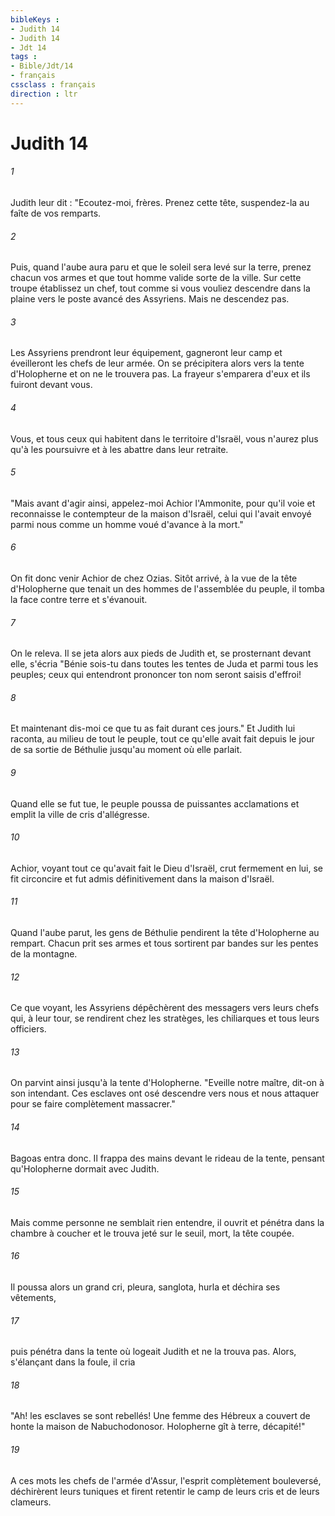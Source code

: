 ```yaml
---
bibleKeys : 
- Judith 14
- Judith 14
- Jdt 14
tags : 
- Bible/Jdt/14
- français
cssclass : français
direction : ltr
---
```


# Judith 14

###### 1
Judith leur dit : "Ecoutez-moi, frères. Prenez cette tête, suspendez-la au faîte de vos remparts.
###### 2
Puis, quand l'aube aura paru et que le soleil sera levé sur la terre, prenez chacun vos armes et que tout homme valide sorte de la ville. Sur cette troupe établissez un chef, tout comme si vous vouliez descendre dans la plaine vers le poste avancé des Assyriens. Mais ne descendez pas.
###### 3
Les Assyriens prendront leur équipement, gagneront leur camp et éveilleront les chefs de leur armée. On se précipitera alors vers la tente d'Holopherne et on ne le trouvera pas. La frayeur s'emparera d'eux et ils fuiront devant vous.
###### 4
Vous, et tous ceux qui habitent dans le territoire d'Israël, vous n'aurez plus qu'à les poursuivre et à les abattre dans leur retraite.
###### 5
"Mais avant d'agir ainsi, appelez-moi Achior l'Ammonite, pour qu'il voie et reconnaisse le contempteur de la maison d'Israël, celui qui l'avait envoyé parmi nous comme un homme voué d'avance à la mort."
###### 6
On fit donc venir Achior de chez Ozias. Sitôt arrivé, à la vue de la tête d'Holopherne que tenait un des hommes de l'assemblée du peuple, il tomba la face contre terre et s'évanouit.
###### 7
On le releva. Il se jeta alors aux pieds de Judith et, se prosternant devant elle, s'écria "Bénie sois-tu dans toutes les tentes de Juda et parmi tous les peuples; ceux qui entendront prononcer ton nom seront saisis d'effroi!
###### 8
Et maintenant dis-moi ce que tu as fait durant ces jours." Et Judith lui raconta, au milieu de tout le peuple, tout ce qu'elle avait fait depuis le jour de sa sortie de Béthulie jusqu'au moment où elle parlait.
###### 9
Quand elle se fut tue, le peuple poussa de puissantes acclamations et emplit la ville de cris d'allégresse.
###### 10
Achior, voyant tout ce qu'avait fait le Dieu d'Israël, crut fermement en lui, se fit circoncire et fut admis définitivement dans la maison d'Israël.
###### 11
Quand l'aube parut, les gens de Béthulie pendirent la tête d'Holopherne au rempart. Chacun prit ses armes et tous sortirent par bandes sur les pentes de la montagne.
###### 12
Ce que voyant, les Assyriens dépêchèrent des messagers vers leurs chefs qui, à leur tour, se rendirent chez les stratèges, les chiliarques et tous leurs officiers.
###### 13
On parvint ainsi jusqu'à la tente d'Holopherne. "Eveille notre maître, dit-on à son intendant. Ces esclaves ont osé descendre vers nous et nous attaquer pour se faire complètement massacrer."
###### 14
Bagoas entra donc. Il frappa des mains devant le rideau de la tente, pensant qu'Holopherne dormait avec Judith.
###### 15
Mais comme personne ne semblait rien entendre, il ouvrit et pénétra dans la chambre à coucher et le trouva jeté sur le seuil, mort, la tête coupée.
###### 16
Il poussa alors un grand cri, pleura, sanglota, hurla et déchira ses vêtements,
###### 17
puis pénétra dans la tente où logeait Judith et ne la trouva pas. Alors, s'élançant dans la foule, il cria
###### 18
"Ah! les esclaves se sont rebellés! Une femme des Hébreux a couvert de honte la maison de Nabuchodonosor. Holopherne gît à terre, décapité!"
###### 19
A ces mots les chefs de l'armée d'Assur, l'esprit complètement bouleversé, déchirèrent leurs tuniques et firent retentir le camp de leurs cris et de leurs clameurs.
